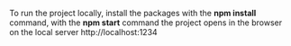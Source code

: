 To run the project locally, install the packages with the **npm install**
command, with the **npm start** command the project opens in the browser on the
local server http://localhost:1234
